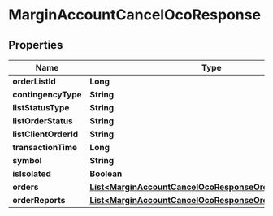 

# MarginAccountCancelOcoResponse


## Properties

| Name | Type | Description | Notes |
|------------ | ------------- | ------------- | -------------|
|**orderListId** | **Long** |  |  [optional] |
|**contingencyType** | **String** |  |  [optional] |
|**listStatusType** | **String** |  |  [optional] |
|**listOrderStatus** | **String** |  |  [optional] |
|**listClientOrderId** | **String** |  |  [optional] |
|**transactionTime** | **Long** |  |  [optional] |
|**symbol** | **String** |  |  [optional] |
|**isIsolated** | **Boolean** |  |  [optional] |
|**orders** | [**List&lt;MarginAccountCancelOcoResponseOrdersInner&gt;**](MarginAccountCancelOcoResponseOrdersInner.md) |  |  [optional] |
|**orderReports** | [**List&lt;MarginAccountCancelOcoResponseOrderReportsInner&gt;**](MarginAccountCancelOcoResponseOrderReportsInner.md) |  |  [optional] |



